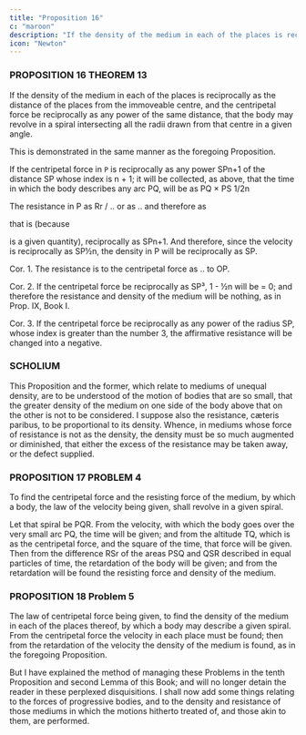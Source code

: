 ```yaml
---
title: "Proposition 16"
c: "maroon"
description: "If the density of the medium in each of the places is reciprocally as the distance of the places from the immoveable centre"
icon: "Newton"
---
```



### PROPOSITION 16 THEOREM 13

If the density of the medium in each of the places is reciprocally as the distance of the places from the immoveable centre, and the centripetal force be reciprocally as any power of the same distance, that the body may revolve in a spiral intersecting all the radii drawn from that centre in a given angle.

This is demonstrated in the same manner as the foregoing Proposition. 

If the centripetal force in `P` is reciprocally as any power SPn+1 of the distance SP whose index is n + 1; it will be collected, as above, that the time in which the body describes any arc PQ, will be as PQ × PS 1/2n 

The resistance in P as Rr / .. or as ..  and therefore as 

that is (because 

is a given quantity), reciprocally as SPn+1. And therefore, since the velocity is reciprocally as SP½n, the density in P will be reciprocally as SP.

Cor. 1. The resistance is to the centripetal force as .. to OP.

Cor. 2. If the centripetal force be reciprocally as SP³, 1 - ½n will be = 0; and therefore the resistance and density of the medium will be nothing, as in Prop. IX, Book I.

Cor. 3. If the centripetal force be reciprocally as any power of the radius SP, whose index is greater than the number 3, the affirmative resistance will be changed into a negative.


### SCHOLIUM

This Proposition and the former, which relate to mediums of unequal density, are to be understood of the motion of bodies that are so small, that the greater density of the medium on one side of the body above that on the other is not to be considered. I suppose also the resistance, cæteris paribus, to be proportional to its density. Whence, in mediums whose force of resistance is not as the density, the density must be so much augmented or diminished, that either the excess of the resistance may be taken away, or the defect supplied.



### PROPOSITION 17 PROBLEM 4

To find the centripetal force and the resisting force of the medium, by which a body, the law of the velocity being given, shall revolve in a given spiral.

Let that spiral be PQR. From the velocity, with which the body goes over the very small arc PQ, the time will be given; and from the altitude TQ, which is as the centripetal force, and the square of the time, that force will be given. Then from the difference RSr of the areas PSQ and QSR described in equal particles of time, the retardation of the body will be given; and from the retardation will be found the resisting force and density of the medium.


### PROPOSITION 18 Problem 5

The law of centripetal force being given, to find the density of the medium in each of the places thereof, by which a body may describe a given spiral.
From the centripetal force the velocity in each place must be found; then from the retardation of the velocity the density of the medium is found, as in the foregoing Proposition.

But I have explained the method of managing these Problems in the tenth Proposition and second Lemma of this Book; and will no longer detain the reader in these perplexed disquisitions. I shall now add some things relating to the forces of progressive bodies, and to the density and resistance of those mediums in which the motions hitherto treated of, and those akin to them, are performed.

